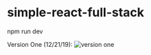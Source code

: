 # simple-react-full-stack


npm run dev


Version One (12/21/19):
![version one](https://i.imgur.com/ljfAWmS.png)


